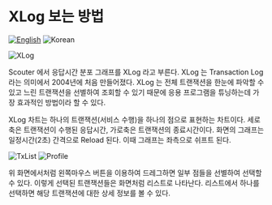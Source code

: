 # XLog 보는 방법
[![English](https://img.shields.io/badge/language-English-orange.svg)](Reading-XLog.md) ![Korean](https://img.shields.io/badge/language-Korean-blue.svg)

![XLog](../img/client/xlog.png)

Scouter 에서 응답시간 분포 그래프를 XLog 라고 부른다. XLog 는 Transaction Log 라는 의미에서 2004년에 처음 만들어졌다. 
XLog 는 전체 트랜잭션을 한눈에 파악할 수 있고 느린 트랜잭션을 선별하여 조회할 수 있기 때문에 응용 프로그램을 튜닝하는데 가장 효과적인 방법이라 할 수 있다.

XLog 차트는 하나의 트랜잭션(서비스 수행)을 하나의 점으로 표현하는 차트이다.
세로축은 트랜잭션이 수행된 응답시간, 가로축은 트랜잭션의 종료시간이다.
화면의 그래프는 일정시간(2초) 간격으로 Reload 된다. 이때 그래프는 좌측으로 쉬프트 된다.

![TxList](../img/client/xlog_txlist.png)
![Profile](../img/client/xlog_profile.png)

위 화면에서처럼 왼쪽마우스 버튼을 이용하여 드레그하면 일부 점들을 선별하여 선택할 수 있다. 이렇게 선택된 트랜잭션들은 화면처럼 리스트로 나타난다. 리스트에서 하나를 선택하면 해당 트랜잭션에 대한 상세 정보를 볼 수 있다. 
